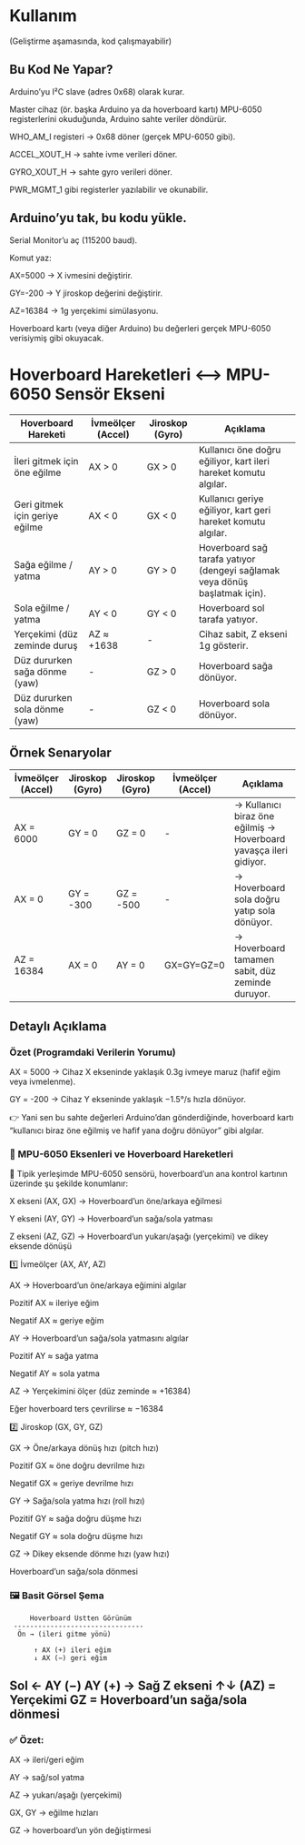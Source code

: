 # Kullanım
(Geliştirme aşamasında, kod çalışmayabilir)

## Bu Kod Ne Yapar?

Arduino’yu I²C slave (adres 0x68) olarak kurar.

Master cihaz (ör. başka Arduino ya da hoverboard kartı) MPU-6050 registerlerini okuduğunda, Arduino sahte veriler döndürür.

WHO_AM_I registeri → 0x68 döner (gerçek MPU-6050 gibi).

ACCEL_XOUT_H → sahte ivme verileri döner.

GYRO_XOUT_H → sahte gyro verileri döner.

PWR_MGMT_1 gibi registerler yazılabilir ve okunabilir.

## Arduino’yu tak, bu kodu yükle.

Serial Monitor’u aç (115200 baud).

Komut yaz:

AX=5000 → X ivmesini değiştirir.

GY=-200 → Y jiroskop değerini değiştirir.

AZ=16384 → 1g yerçekimi simülasyonu.

Hoverboard kartı (veya diğer Arduino) bu değerleri gerçek MPU-6050 verisiymiş gibi okuyacak.

# Hoverboard Hareketleri <--> MPU-6050 Sensör Ekseni


| Hoverboard Hareketi | İvmeölçer (Accel) | Jiroskop (Gyro) | Açıklama |
| --- | --- | --- | --- |
| İleri gitmek için öne eğilme | AX > 0 | GX > 0 | Kullanıcı öne doğru eğiliyor, kart ileri hareket komutu algılar.
| Geri gitmek için geriye eğilme | AX < 0 | GX < 0 | Kullanıcı geriye eğiliyor, kart geri hareket komutu algılar.
| Sağa eğilme / yatma | AY > 0 | GY > 0 | Hoverboard sağ tarafa yatıyor (dengeyi sağlamak veya dönüş başlatmak için).
| Sola eğilme / yatma | AY < 0  | GY < 0 | Hoverboard sol tarafa yatıyor.
| Yerçekimi (düz zeminde duruş | AZ ≈ +1638 | - | Cihaz sabit, Z ekseni 1g gösterir.
| Düz dururken sağa dönme (yaw) | - | GZ > 0 | Hoverboard sağa dönüyor.
| Düz dururken sola dönme (yaw) | -	| GZ < 0 | Hoverboard sola dönüyor.

## Örnek Senaryolar


| İvmeölçer (Accel) | Jiroskop (Gyro) |Jiroskop (Gyro) | İvmeölçer (Accel) | Açıklama |
| --- | --- | --- | --- | --- |
| AX = 6000 | GY = 0 | GZ = 0 | - | → Kullanıcı biraz öne eğilmiş → Hoverboard yavaşça ileri gidiyor.
| AX = 0 | GY = -300 | GZ = -500 | - | → Hoverboard sola doğru yatıp sola dönüyor.
| AZ = 16384 | AX = 0 | AY = 0 | GX=GY=GZ=0 | → Hoverboard tamamen sabit, düz zeminde duruyor.

## Detaylı Açıklama

### Özet (Programdaki Verilerin Yorumu)

AX = 5000 → Cihaz X ekseninde yaklaşık 0.3g ivmeye maruz (hafif eğim veya ivmelenme).

GY = -200 → Cihaz Y ekseninde yaklaşık −1.5°/s hızla dönüyor.

👉 Yani sen bu sahte değerleri Arduino’dan gönderdiğinde, hoverboard kartı “kullanıcı biraz öne eğilmiş ve hafif yana doğru dönüyor” gibi algılar.


### 🧭 MPU-6050 Eksenleri ve Hoverboard Hareketleri

📌 Tipik yerleşimde MPU-6050 sensörü, hoverboard’un ana kontrol kartının üzerinde şu şekilde konumlanır:

X ekseni (AX, GX) → Hoverboard’un öne/arkaya eğilmesi

Y ekseni (AY, GY) → Hoverboard’un sağa/sola yatması

Z ekseni (AZ, GZ) → Hoverboard’un yukarı/aşağı (yerçekimi) ve dikey eksende dönüşü

1️⃣ İvmeölçer (AX, AY, AZ)

AX → Hoverboard’un öne/arkaya eğimini algılar

Pozitif AX ≈ ileriye eğim

Negatif AX ≈ geriye eğim

AY → Hoverboard’un sağa/sola yatmasını algılar

Pozitif AY ≈ sağa yatma

Negatif AY ≈ sola yatma

AZ → Yerçekimini ölçer (düz zeminde ≈ +16384)

Eğer hoverboard ters çevrilirse ≈ −16384

2️⃣ Jiroskop (GX, GY, GZ)

GX → Öne/arkaya dönüş hızı (pitch hızı)

Pozitif GX ≈ öne doğru devrilme hızı

Negatif GX ≈ geriye devrilme hızı

GY → Sağa/sola yatma hızı (roll hızı)

Pozitif GY ≈ sağa doğru düşme hızı

Negatif GY ≈ sola doğru düşme hızı

GZ → Dikey eksende dönme hızı (yaw hızı)

Hoverboard’un sağa/sola dönmesi

### 🖼️ Basit Görsel Şema
         Hoverboard Üstten Görünüm
     --------------------------------
      Ön → (ileri gitme yönü)

          ↑ AX (+) ileri eğim
          ↓ AX (−) geri eğim
   Sol ← AY (−)          AY (+) → Sağ
   Z ekseni ↑↓ (AZ) = Yerçekimi
   GZ = Hoverboard’un sağa/sola dönmesi
---

### ✅ Özet:

AX → ileri/geri eğim

AY → sağ/sol yatma

AZ → yukarı/aşağı (yerçekimi)

GX, GY → eğilme hızları

GZ → hoverboard’un yön değiştirmesi

